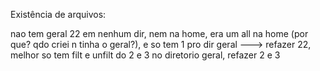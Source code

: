 Existência de arquivos:

 nao tem geral 22 em nenhum dir, nem na home, era um all na home (por que? qdo criei n tinha o geral?), e so tem 1 pro dir geral ---> refazer 22, melhor
so tem filt e unfilt do 2 e 3 no diretorio geral, refazer 2 e 3

